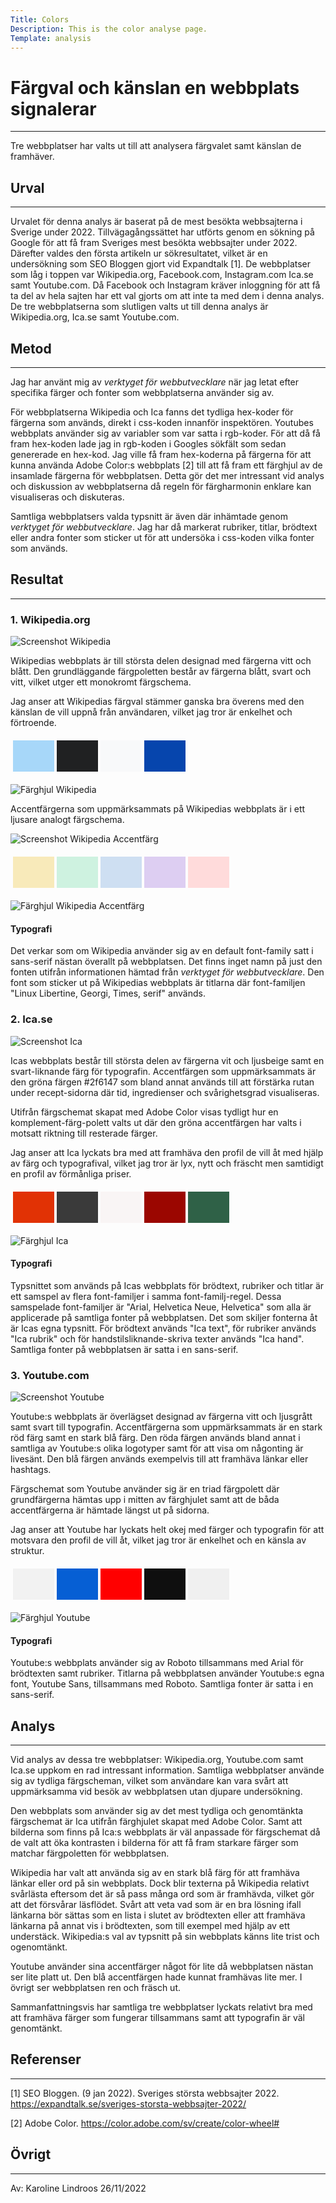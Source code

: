 ```yaml
---
Title: Colors
Description: This is the color analyse page.
Template: analysis
---
```


Färgval och känslan en webbplats signalerar
=======================

* * *

Tre webbplatser har valts ut till att analysera färgvalet samt känslan de framhäver.

Urval
-----------------------

* * *

Urvalet för denna analys är baserat på de mest besökta webbsajterna i Sverige under 2022. Tillvägagångssättet har utförts genom en sökning på Google för att få fram Sveriges mest besökta webbsajter under 2022. Därefter valdes den första artikeln ur sökresultatet, vilket är en undersökning som SEO Bloggen gjort vid Expandtalk [1]. De webbplatser som låg i toppen var Wikipedia.org, Facebook.com, Instagram.com Ica.se samt Youtube.com. Då Facebook och Instagram kräver inloggning för att få ta del av hela sajten har ett val gjorts om att inte ta med dem i denna analys. De tre webbplatserna som slutligen valts ut till denna analys är Wikipedia.org, Ica.se samt Youtube.com.

Metod
-----------------------

* * *

Jag har använt mig av <em>verktyget för webbutvecklare</em> när jag letat efter specifika färger och fonter som webbplatserna använder sig av. 

För webbplatserna Wikipedia och Ica fanns det tydliga hex-koder för färgerna som används, direkt i css-koden innanför inspektören. Youtubes webbplats använder sig av variabler som var satta i rgb-koder. För att då få fram hex-koden lade jag in rgb-koden i Googles sökfält som sedan genererade en hex-kod. Jag ville få fram hex-koderna på färgerna för att kunna använda Adobe Color:s webbplats [2] till att få fram ett färghjul av de insamlade färgerna för webbplatsen. Detta gör det mer intressant vid analys och diskussion av webbplatserna då regeln för färgharmonin enklare kan visualiseras och diskuteras.

Samtliga webbplatsers valda typsnitt är även där inhämtade genom <em>verktyget för webbutvecklare</em>. Jag har då markerat rubriker, titlar, brödtext eller andra fonter som sticker ut för att undersöka i css-koden vilka fonter som används.

Resultat
-----------------------

* * *

### 1. Wikipedia.org

<div class="imgdiv">
    <img src="%base_url%/image/wikipedia.png?save-as=jpg&w=100%" alt="Screenshot Wikipedia">
</div>

Wikipedias webbplats är till största delen designad med färgerna vitt och blått. Den grundläggande färgpoletten består av färgerna blått, svart och vitt, vilket utger ett monokromt färgschema.

Jag anser att Wikipedias färgval stämmer ganska bra överens med den känslan de vill uppnå från användaren, vilket jag tror är enkelhet och förtroende.

<div class="colordiv">
    <table style="border-spacing: 4px; border-collapse: separate">
        <tr>
            <td style="height: 50px; width: 50px; background-color: #a7d7f9">
            <td style="height: 50px; width: 50px; background-color: #202122">
            <td style="height: 50px; width: 50px; background-color: #f8f9fa">
            <td style="height: 50px; width: 50px; background-color: #0645ad">
        </tr>
    </table>
    <div class="imgdiv-smaller">
        <img src="%base_url%/image/wikipedia-colorwheel.png?w=100%" alt="Färghjul Wikipedia">
    </div>
</div>

Accentfärgerna som uppmärksammats på Wikipedias webbplats är i ett ljusare analogt färgschema. 

<div class="imgdiv">
    <img src="%base_url%/image/wikipedia-accent.png?save-as=jpg&w=100%" alt="Screenshot Wikipedia Accentfärg">
</div>

<div class="colordiv">
    <table style="border-spacing: 4px; border-collapse: separate">
        <tr>
            <td style="height: 50px; width: 50px; background-color: #f8eaba">
            <td style="height: 50px; width: 50px; background-color: #cef2e0">
            <td style="height: 50px; width: 50px; background-color: #cedff2">
            <td style="height: 50px; width: 50px; background-color: #ddcef2">
            <td style="height: 50px; width: 50px; background-color: #ffdbdb">
        </tr>
    </table>
    <div class="imgdiv-smaller">
        <img src="%base_url%/image/wikipedia-colorwheel-accent.png?w=100%" alt="Färghjul Wikipedia Accentfärg">
    </div>
</div>

#### Typografi

Det verkar som om Wikipedia använder sig av en default font-family satt i sans-serif nästan överallt på webbplatsen. Det finns inget namn på just den fonten utifrån informationen hämtad från <em>verktyget för webbutvecklare</em>. Den font som sticker ut på Wikipedias webbplats är titlarna där font-familjen "Linux Libertine, Georgi, Times, serif" används.

### 2. Ica.se

<div class="imgdiv">
    <img src="%base_url%/image/ica.png?save-as=jpg&w=100%" alt="Screenshot Ica">
</div>

Icas webbplats består till största delen av färgerna vit och ljusbeige samt en svart-liknande färg för typografin. Accentfärgen som uppmärksammats är den gröna färgen #2f6147 som bland annat används till att förstärka rutan under recept-sidorna där tid, ingredienser och svårighetsgrad visualiseras.

Utifrån färgschemat skapat med Adobe Color visas tydligt hur en komplement-färg-polett valts ut där den gröna accentfärgen har valts i motsatt riktning till resterade färger.

Jag anser att Ica lyckats bra med att framhäva den profil de vill åt med hjälp av färg och typografival, vilket jag tror är lyx, nytt och fräscht men samtidigt en profil av förmånliga priser.

<div class="colordiv">
    <table style="border-spacing: 4px; border-collapse: separate">
        <tr>
            <td style="height: 50px; width: 50px; background-color: #e13205">
            <td style="height: 50px; width: 50px; background-color: #3a3a3a">
            <td style="height: 50px; width: 50px; background-color: #f9f5f5">
            <td style="height: 50px; width: 50px; background-color: #9b0600">
            <td style="height: 50px; width: 50px; background-color: #2f6147">
        </tr>
    </table>
    <div class="imgdiv-smaller">
        <img src="%base_url%/image/ica-colorwheel.png?w=100%" alt="Färghjul Ica">
    </div>
</div>

#### Typografi

Typsnittet som används på Icas webbplats för brödtext, rubriker och titlar är ett samspel av flera font-familjer i samma font-familj-regel. Dessa samspelade font-familjer är "Arial, Helvetica Neue, Helvetica" som alla är applicerade på samtliga fonter på webbplatsen. Det som skiljer fonterna åt är Icas egna typsnitt. För brödtext används "Ica text", för rubriker används "Ica rubrik" och för handstilsliknande-skriva texter används "Ica hand". Samtliga fonter på webbplatsen är satta i en sans-serif.

### 3. Youtube.com

<div class="imgdiv">
    <img src="%base_url%/image/youtube.png?save-as=jpg&w=100%" alt="Screenshot Youtube">
</div>

Youtube:s webbplats är överlägset designad av färgerna vitt och ljusgrått samt svart till typografin. Accentfärgerna som uppmärksammats är en stark röd färg samt en stark blå färg. Den röda färgen används bland annat i samtliga av Youtube:s olika logotyper samt för att visa om någonting är livesänt. Den blå färgen används exempelvis till att framhäva länkar eller hashtags.

Färgschemat som Youtube använder sig är en triad färgpolett där grundfärgerna hämtas upp i mitten av färghjulet samt att de båda accentfärgerna är hämtade längst ut på sidorna.

Jag anser att Youtube har lyckats helt okej med färger och typografin för att motsvara den profil de vill åt, vilket jag tror är enkelhet och en känsla av struktur.

<div class="colordiv">
   <table style="border-spacing: 4px; border-collapse: separate">
        <tr>
            <td style="height: 50px; width: 50px; background-color: #f2f2f2">
            <td style="height: 50px; width: 50px; background-color: #065fd4">
            <td style="height: 50px; width: 50px; background-color: #ff0000">
            <td style="height: 50px; width: 50px; background-color: #0f0f0f">
            <td style="height: 50px; width: 50px; background-color: #f0f0f0">
        </tr>
    </table>
    <div class="imgdiv-smaller">
        <img src="%base_url%/image/youtube-colorwheel.png?w=100%" alt="Färghjul Youtube">
    </div>
</div>

#### Typografi

Youtube:s webbplats använder sig av Roboto tillsammans med Arial för brödtexten samt rubriker. Titlarna på webbplatsen använder Youtube:s egna font, Youtube Sans, tillsammans med Roboto. Samtliga fonter är satta i en sans-serif.

Analys
-----------------------

* * *

Vid analys av dessa tre webbplatser: Wikipedia.org, Youtube.com samt Ica.se uppkom en rad intressant information. Samtliga webbplatser använde sig av tydliga färgscheman, vilket som användare kan vara svårt att uppmärksamma vid besök av webbplatsen utan djupare undersökning. 

Den webbplats som använder sig av det mest tydliga och genomtänkta färgschemat är Ica utifrån färghjulet skapat med Adobe Color. Samt att bilderna som finns på Ica:s webbplats är väl anpassade för färgschemat då de valt att öka kontrasten i bilderna för att få fram starkare färger som matchar färgpoletten för webbplatsen. 

Wikipedia har valt att använda sig av en stark blå färg för att framhäva länkar eller ord på sin webbplats. Dock blir texterna på Wikipedia relativt svårlästa eftersom det är så pass många ord som är framhävda, vilket gör att det försvårar läsflödet. Svårt att veta vad som är en bra lösning ifall länkarna bör sättas som en lista i slutet av brödtexten eller att framhäva länkarna på annat vis i brödtexten, som till exempel med hjälp av ett understäck. Wikipedia:s val av typsnitt på sin webbplats känns lite trist och ogenomtänkt. 

Youtube använder sina accentfärger något för lite då webbplatsen nästan ser lite platt ut. Den blå accentfärgen hade kunnat framhävas lite mer. I övrigt ser webbplatsen ren och fräsch ut.

Sammanfattningsvis har samtliga tre webbplatser lyckats relativt bra med att framhäva färger som fungerar tillsammans samt att typografin är väl genomtänkt.

Referenser
-----------------------

* * *

[1] SEO Bloggen. (9 jan 2022). Sveriges största webbsajter 2022. https://expandtalk.se/sveriges-storsta-webbsajter-2022/

[2] Adobe Color. https://color.adobe.com/sv/create/color-wheel#

Övrigt
-----------------------

* * *

Av: Karoline Lindroos 26/11/2022